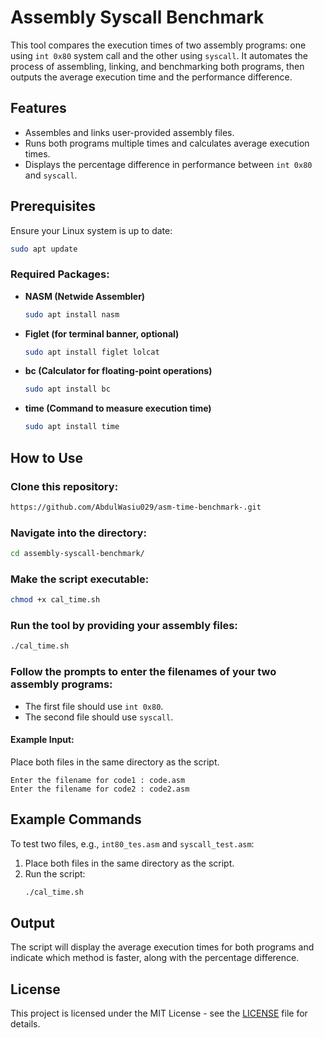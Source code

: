 # Assembly Syscall Benchmark

This tool compares the execution times of two assembly programs: one using `int 0x80` system call and the other using `syscall`. It automates the process of assembling, linking, and benchmarking both programs, then outputs the average execution time and the performance difference.

## Features
- Assembles and links user-provided assembly files.
- Runs both programs multiple times and calculates average execution times.
- Displays the percentage difference in performance between `int 0x80` and `syscall`.

## Prerequisites
Ensure your Linux system is up to date:
```bash
sudo apt update
```
### Required Packages:
- **NASM (Netwide Assembler)**
  ```bash
  sudo apt install nasm
  ```
- **Figlet (for terminal banner, optional)**
  ```bash
  sudo apt install figlet lolcat
  ```
- **bc (Calculator for floating-point operations)**
  ```bash
  sudo apt install bc
  ```
- **time (Command to measure execution time)**
  ```bash
  sudo apt install time
  ```

## How to Use
### Clone this repository:
```bash
https://github.com/AbdulWasiu029/asm-time-benchmark-.git
```
### Navigate into the directory:
```bash
cd assembly-syscall-benchmark/
```
### Make the script executable:
```bash
chmod +x cal_time.sh
```
### Run the tool by providing your assembly files:
```bash
./cal_time.sh
```

### Follow the prompts to enter the filenames of your two assembly programs:
- The first file should use `int 0x80`.
- The second file should use `syscall`.

#### Example Input:
Place both files in the same directory as the script.
```
Enter the filename for code1 : code.asm
Enter the filename for code2 : code2.asm
```

## Example Commands
To test two files, e.g., `int80_tes.asm` and `syscall_test.asm`:
1. Place both files in the same directory as the script.
2. Run the script:
   ```bash
   ./cal_time.sh
   ```

## Output
The script will display the average execution times for both programs and indicate which method is faster, along with the percentage difference.

## License
This project is licensed under the MIT License - see the [LICENSE](LICENSE) file for details.


